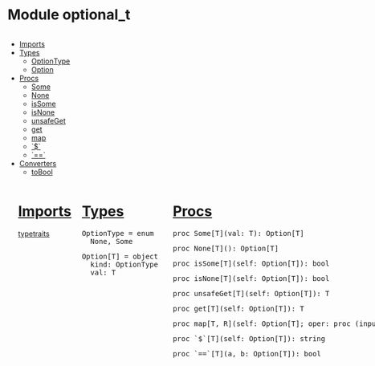   <div class="container">
    <h1 class="title">Module optional_t</h1>
    <div class="row">
  <div class="three columns">
  <ul class="simple simple-toc" id="toc-list">
<li>
  <a class="reference reference-toplevel" href="#6" id="56">Imports</a>
  <ul class="simple simple-toc-section">
    
  </ul>
</li>
<li>
  <a class="reference reference-toplevel" href="#7" id="57">Types</a>
  <ul class="simple simple-toc-section">
      <li><a class="reference" href="#OptionType"
    title="OptionType = enum 
  None, Some"><wbr />Option<wbr />Type</a></li>
  <li><a class="reference" href="#Option"
    title="Option[T] = object 
  kind: OptionType
  val: T"><wbr />Option</a></li>

  </ul>
</li>
<li>
  <a class="reference reference-toplevel" href="#12" id="62">Procs</a>
  <ul class="simple simple-toc-section">
      <li><a class="reference" href="#Some,T"
    title="Some[T](val: T): Option[T]"><wbr />Some</a></li>
  <li><a class="reference" href="#None,"
    title="None[T](): Option[T]"><wbr />None</a></li>
  <li><a class="reference" href="#isSome,Option[T]"
    title="isSome[T](self: Option[T]): bool"><wbr />is<wbr />Some</a></li>
  <li><a class="reference" href="#isNone,Option[T]"
    title="isNone[T](self: Option[T]): bool"><wbr />is<wbr />None</a></li>
  <li><a class="reference" href="#unsafeGet,Option[T]"
    title="unsafeGet[T](self: Option[T]): T"><wbr />unsafe<wbr />Get</a></li>
  <li><a class="reference" href="#get,Option[T]"
    title="get[T](self: Option[T]): T"><wbr />get</a></li>
  <li><a class="reference" href="#map,Option[T],proc(T)"
    title="map[T, R](self: Option[T]; oper: proc (input: T): R): Option[R]"><wbr />map</a></li>
  <li><a class="reference" href="#$,Option[T]"
    title="`$`[T](self: Option[T]): string"><wbr />`$`</a></li>
  <li><a class="reference" href="#==,Option[T],Option[T]"
    title="`==`[T](a, b: Option[T]): bool"><wbr />`==`</a></li>

  </ul>
</li>
<li>
  <a class="reference reference-toplevel" href="#16" id="66">Converters</a>
  <ul class="simple simple-toc-section">
      <li><a class="reference" href="#toBool.c,Option[T]"
    title="toBool[T](self: Option[T]): bool"><wbr />to<wbr />Bool</a></li>

  </ul>
</li>

</ul>

  </div>
  <div class="nine columns" id="content">
  <p class="module-desc"></p>
  <div class="section" id="6">
<h1><a class="toc-backref" href="#6">Imports</a></h1>
<dl class="item">
<a class="reference external" href="typetraits.html">typetraits</a>
</dl></div>
<div class="section" id="7">
<h1><a class="toc-backref" href="#7">Types</a></h1>
<dl class="item">
<dt id="OptionType"><a name="OptionType"></a><pre><span class="Identifier">OptionType</span> <span class="Other">=</span> <span class="Keyword">enum</span> 
  <span class="Identifier">None</span><span class="Other">,</span> <span class="Identifier">Some</span></pre></dt>
<dd>


</dd>
<dt id="Option"><a name="Option"></a><pre><span class="Identifier">Option</span><span class="Other">[</span><span class="Identifier">T</span><span class="Other">]</span> <span class="Other">=</span> <span class="Keyword">object</span> 
  <span class="Identifier">kind</span><span class="Other">:</span> <span class="Identifier">OptionType</span>
  <span class="Identifier">val</span><span class="Other">:</span> <span class="Identifier">T</span>
</pre></dt>
<dd>


</dd>

</dl></div>
<div class="section" id="12">
<h1><a class="toc-backref" href="#12">Procs</a></h1>
<dl class="item">
<dt id="Some"><a name="Some,T"></a><pre><span class="Keyword">proc</span> <span class="Identifier">Some</span><span class="Other">[</span><span class="Identifier">T</span><span class="Other">]</span><span class="Other">(</span><span class="Identifier">val</span><span class="Other">:</span> <span class="Identifier">T</span><span class="Other">)</span><span class="Other">:</span> <span class="Identifier">Option</span><span class="Other">[</span><span class="Identifier">T</span><span class="Other">]</span></pre></dt>
<dd>


</dd>
<dt id="None"><a name="None,"></a><pre><span class="Keyword">proc</span> <span class="Identifier">None</span><span class="Other">[</span><span class="Identifier">T</span><span class="Other">]</span><span class="Other">(</span><span class="Other">)</span><span class="Other">:</span> <span class="Identifier">Option</span><span class="Other">[</span><span class="Identifier">T</span><span class="Other">]</span></pre></dt>
<dd>


</dd>
<dt id="isSome"><a name="isSome,Option[T]"></a><pre><span class="Keyword">proc</span> <span class="Identifier">isSome</span><span class="Other">[</span><span class="Identifier">T</span><span class="Other">]</span><span class="Other">(</span><span class="Identifier">self</span><span class="Other">:</span> <span class="Identifier">Option</span><span class="Other">[</span><span class="Identifier">T</span><span class="Other">]</span><span class="Other">)</span><span class="Other">:</span> <span class="Identifier">bool</span></pre></dt>
<dd>


</dd>
<dt id="isNone"><a name="isNone,Option[T]"></a><pre><span class="Keyword">proc</span> <span class="Identifier">isNone</span><span class="Other">[</span><span class="Identifier">T</span><span class="Other">]</span><span class="Other">(</span><span class="Identifier">self</span><span class="Other">:</span> <span class="Identifier">Option</span><span class="Other">[</span><span class="Identifier">T</span><span class="Other">]</span><span class="Other">)</span><span class="Other">:</span> <span class="Identifier">bool</span></pre></dt>
<dd>


</dd>
<dt id="unsafeGet"><a name="unsafeGet,Option[T]"></a><pre><span class="Keyword">proc</span> <span class="Identifier">unsafeGet</span><span class="Other">[</span><span class="Identifier">T</span><span class="Other">]</span><span class="Other">(</span><span class="Identifier">self</span><span class="Other">:</span> <span class="Identifier">Option</span><span class="Other">[</span><span class="Identifier">T</span><span class="Other">]</span><span class="Other">)</span><span class="Other">:</span> <span class="Identifier">T</span></pre></dt>
<dd>


</dd>
<dt id="get"><a name="get,Option[T]"></a><pre><span class="Keyword">proc</span> <span class="Identifier">get</span><span class="Other">[</span><span class="Identifier">T</span><span class="Other">]</span><span class="Other">(</span><span class="Identifier">self</span><span class="Other">:</span> <span class="Identifier">Option</span><span class="Other">[</span><span class="Identifier">T</span><span class="Other">]</span><span class="Other">)</span><span class="Other">:</span> <span class="Identifier">T</span></pre></dt>
<dd>


</dd>
<dt id="map"><a name="map,Option[T],proc(T)"></a><pre><span class="Keyword">proc</span> <span class="Identifier">map</span><span class="Other">[</span><span class="Identifier">T</span><span class="Other">,</span> <span class="Identifier">R</span><span class="Other">]</span><span class="Other">(</span><span class="Identifier">self</span><span class="Other">:</span> <span class="Identifier">Option</span><span class="Other">[</span><span class="Identifier">T</span><span class="Other">]</span><span class="Other">;</span> <span class="Identifier">oper</span><span class="Other">:</span> <span class="Keyword">proc</span> <span class="Other">(</span><span class="Identifier">input</span><span class="Other">:</span> <span class="Identifier">T</span><span class="Other">)</span><span class="Other">:</span> <span class="Identifier">R</span><span class="Other">)</span><span class="Other">:</span> <span class="Identifier">Option</span><span class="Other">[</span><span class="Identifier">R</span><span class="Other">]</span></pre></dt>
<dd>


</dd>
<dt id="$"><a name="$,Option[T]"></a><pre><span class="Keyword">proc</span> <span class="Identifier">`$`</span><span class="Other">[</span><span class="Identifier">T</span><span class="Other">]</span><span class="Other">(</span><span class="Identifier">self</span><span class="Other">:</span> <span class="Identifier">Option</span><span class="Other">[</span><span class="Identifier">T</span><span class="Other">]</span><span class="Other">)</span><span class="Other">:</span> <span class="Identifier">string</span></pre></dt>
<dd>


</dd>
<dt id="=="><a name="==,Option[T],Option[T]"></a><pre><span class="Keyword">proc</span> <span class="Identifier">`==`</span><span class="Other">[</span><span class="Identifier">T</span><span class="Other">]</span><span class="Other">(</span><span class="Identifier">a</span><span class="Other">,</span> <span class="Identifier">b</span><span class="Other">:</span> <span class="Identifier">Option</span><span class="Other">[</span><span class="Identifier">T</span><span class="Other">]</span><span class="Other">)</span><span class="Other">:</span> <span class="Identifier">bool</span></pre></dt>
<dd>


</dd>

</dl></div>
<div class="section" id="16">
<h1><a class="toc-backref" href="#16">Converters</a></h1>
<dl class="item">
<dt id="toBool"><a name="toBool.c,Option[T]"></a><pre><span class="Keyword">converter</span> <span class="Identifier">toBool</span><span class="Other">[</span><span class="Identifier">T</span><span class="Other">]</span><span class="Other">(</span><span class="Identifier">self</span><span class="Other">:</span> <span class="Identifier">Option</span><span class="Other">[</span><span class="Identifier">T</span><span class="Other">]</span><span class="Other">)</span><span class="Other">:</span> <span class="Identifier">bool</span></pre></dt>
<dd>
Can be used as<blockquote><p><dl class="docutils"><dt>if myOption:</dt>
<dd>discard myOption.get</dd>
</dl>
</p></blockquote>


</dd>

</dl></div>

  </div>
</div>
